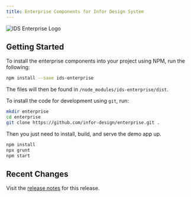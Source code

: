 ```yaml
---
title: Enterprise Components for Infor Design System
---
```


![IDS Enterprise Logo](https://ids-com.s3.amazonaws.com/images/enterprise-lib.original.png#logo-float-right)

## Getting Started

To install the enterprise components into your project using NPM, run the following:

```sh
npm install --save ids-enterprise
```

The files will then be found in `/node_modules/ids-enterprise/dist`.

To install the code for development using `git`, run:

```sh
mkdir enterprise
cd enterprise
git clone https://github.com/infor-design/enterprise.git .
```

Then you just need to install, build, and serve the demo app up.

```sh
npm install
npx grunt
npm start
```

## Recent Changes

Visit the [release notes](./changelog.html) for this release.
